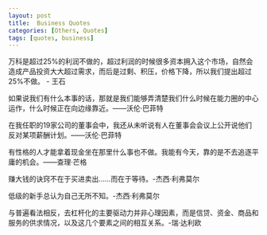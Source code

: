 ```yaml
---
layout: post
title:  Business Quotes
categories: [Others, Quotes]
tags: [quotes, business]
---
```

万科是超过25%的利润不做的，超过利润的时候很多资本拥入这个市场，自然会造成产品投资大大超过需求，而后是过剩、积压，价格下降，所以我们提出超过25%不做。 - 王石

如果说我们有什么本事的话，那就是我们能够弄清楚我们什么时候在能力圈的中心运作，什么时候正在向边缘靠近。——沃伦·巴菲特

在我任职的19家公司的董事会中，我还从未听说有人在董事会会议上公开说他们反对某项薪酬计划。——沃伦·巴菲特

有性格的人才能拿着现金坐在那里什么事也不做。我能有今天，靠的是不去追逐平庸的机会。——查理·芒格

赚大钱的诀窍不在于买进卖出……而在于等待。-杰西·利弗莫尔

低级的新手总认为自己无所不知。-杰西·利弗莫尔

与普遍看法相反，去杠杆化的主要驱动力并非心理因素，而是信贷、资金、商品和服务的供求情况，以及这几个要素之间的相互关系。-瑞·达利欧
